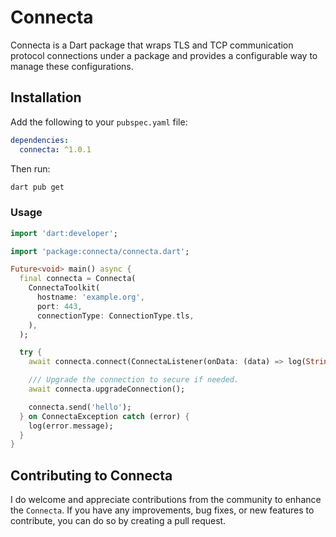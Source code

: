 # Connecta

Connecta is a Dart package that wraps TLS and TCP communication protocol connections under a package and provides a configurable way to manage these configurations.

## Installation

Add the following to your `pubspec.yaml` file:

```yaml
dependencies:
  connecta: ^1.0.1
```

Then run:

```bash
dart pub get
```

### Usage

```dart
import 'dart:developer';

import 'package:connecta/connecta.dart';

Future<void> main() async {
  final connecta = Connecta(
    ConnectaToolkit(
      hostname: 'example.org',
      port: 443,
      connectionType: ConnectionType.tls,
    ),
  );

  try {
    await connecta.connect(ConnectaListener(onData: (data) => log(String.fromCharCodes(data))));

    /// Upgrade the connection to secure if needed.
    await connecta.upgradeConnection();

    connecta.send('hello');
  } on ConnectaException catch (error) {
    log(error.message);
  }
}
```

## Contributing to Connecta

I do welcome and appreciate contributions from the community to enhance the `Connecta`. If you have any improvements, bug fixes, or new features to contribute, you can do so by creating a pull request.
